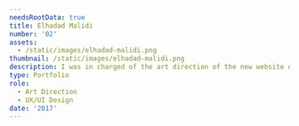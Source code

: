 ```yaml
---
needsRootData: true
title: Elhadad Malidi
number: '02'
assets:
  - /static/images/elhadad-malidi.png
thumbnail: /static/images/elhadad-malidi.png
description: I was in charged of the art direction of the new website of Elhaddad Malidi, a webdevelopper student at HETIC.
type: Portfolio
role:
  - Art Direction
  - UX/UI Design
date: '2017'
---
```

